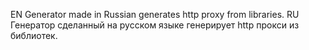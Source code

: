 EN
Generator made in Russian generates http proxy from libraries.
RU
Генератор сделанный на русском языке генерирует http прокси из библиотек.
